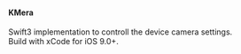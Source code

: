 #### KMera

Swift3 implementation to controll the device camera settings.  
Build with xCode for iOS 9.0+.
